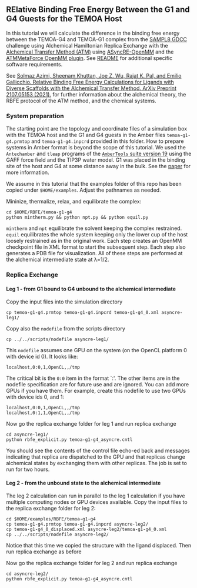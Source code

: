 RElative Binding Free Energy Between the G1 and G4 Guests for the TEMOA Host
---------------------------------------------------------------------------

In this tutorial we will calculate the difference in the binding free energy between the TEMOA-G4 and TEMOA-G1 complex from the [SAMPL8 GDCC](https://github.com/samplchallenges/SAMPL8/tree/master/host_guest/GDCC) challenge using Alchemical Hamiltonian Replica Exchange with the [Alchemical Transfer Method (ATM)](https://pubs.acs.org/doi/10.1021/acs.jctc.1c00266) using [ASyncRE-OpenMM](https://github.com/Gallicchio-Lab/async_re-openmm) and the [ATMMetaForce OpenMM plugin](https://github.com/Gallicchio-Lab/openmm-atmmetaforce-plugin). See [README](https://github.com/Gallicchio-Lab/async_re-openmm/blob/master/examples/ABFE/temoa-g1/README.md) for additional specific software requirements.

See [Solmaz Azimi, Sheenam Khuttan, Joe Z. Wu, Rajat K. Pal, and Emilio  Gallicchio. Relative Binding Free Energy Calculations for Ligands with Diverse Scaffolds with the Alchemical Transfer Method. ArXiv Preprint 2107.05153 (2021).](https://arxiv.org/abs/2107.05153) for further information about the alchemical theory, the RBFE protocol of the ATM method, and the chemical systems.

### System preparation

The starting point are the topology and coordinate files of a simulation box with the TEMOA host and the G1 and G4 guests in the Amber files `temoa-g1-g4.prmtop` and `temoa-g1-g4.inpcrd` provided in this folder. How to prepare systems in Amber format is beyond the scope of this tutorial. We used the `Antechamber` and `tleap` programs of the [`AmberTools` suite version 19](https://ambermd.org/) using the GAFF force field and the TIP3P water model. G1 was placed in the binding site of the host and G4 at some distance away in the bulk. See the [paper](https://arxiv.org/abs/2107.05153) for more information.

We assume in this tutorial that the examples folder of this repo has been copied under `$HOME/examples`. Adjust the pathnames as needed.

Mininize, thermalize, relax, and equilibrate the complex:
```
cd $HOME/RBFE/temoa-g1-g4
python mintherm.py && python npt.py && python equil.py
```
`mintherm` and `npt` equilibrate the solvent keeping the complex restrained. `equil` equilibrates the whole system keeping only the lower cup of the host loosely restrained as in the original work. Each step creates an OpenMM checkpoint file in XML format to start the subsequent step. Each step also generates a PDB file for visualization. All of these steps are performed at the alchemical intermediate state at λ=1/2.

### Replica Exchange

#### Leg 1 - from G1 bound to G4 unbound to the alchemical intermediate

Copy the input files into the simulation directory
```
cp temoa-g1-g4.prmtop temoa-g1-g4.inpcrd temoa-g1-g4_0.xml asyncre-leg1/
```
Copy also the `nodefile` from the scripts directory
```
cp ../../scripts/nodefile asyncre-leg1/
```
This `nodefile` assumes one GPU on the system (on the OpenCL platform 0 with device id 0). It looks like:
```
localhost,0:0,1,OpenCL,,/tmp
```
The critical bit is the `0:0` item in the format `<OpenCL platform id>:<device id>'. The other items are in the nodefile specification are for future use and are ignored. You can add more GPUs if you have them. For example, create this nodefile to use two GPUs with device ids 0, and 1:
```
localhost,0:0,1,OpenCL,,/tmp
localhost,0:1,1,OpenCL,,/tmp
```

Now go the replica exchange folder for leg 1 and run replica exchange
```
cd asyncre-leg1/
python rbfe_explicit.py temoa-g1-g4_asyncre.cntl
```

You should see the contents of the control file echo-ed back and messages indicating that replica are dispatched to the GPU and that replicas change alchemical states by exchanging them with other replicas. The job is set to run for two hours.

#### Leg 2 - from the unbound state to the alchemical intermediate

The leg 2 calculation can run in parallel to the leg 1 calculation if you have multiple computing nodes or GPU devices available. Copy the input files to the replica exchange folder for leg 2:
```
cd $HOME/examples/RBFE/temoa-g1-g4
cp temoa-g1-g4.prmtop temoa-g1-g4.inpcrd asyncre-leg2/
cp temoa-g1-g4_0_displaced.xml asyncre-leg2/temoa-g1-g4_0.xml
cp ../../scripts/nodefile asyncre-leg2/
```
Notice that this time we copied the structure with the ligand displaced. Then run replica exchange as before

Now go the replica exchange folder for leg 2 and run replica exchange
```
cd asyncre-leg2/
python rbfe_explicit.py temoa-g1-g4_asyncre.cntl
```


